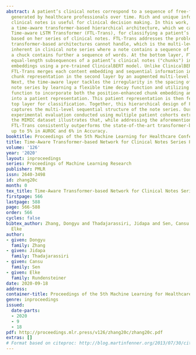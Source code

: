 ```yaml
---
abstract: A patient’s clinical notes correspond to a sequence of free-form text documents
  generated by healthcare professionals over time. Rich and unique information in
  clinical notes is useful for clinical decision making. In this work, we propose
  a time-aware transformer-based hierarchical architecture, which we call Flexible
  Time-aware LSTM Transformer (FTL-Trans), for classifying a patient’s health state
  based on her series of clinical notes. FTL-Trans addresses the problem that current
  transformer-based architectures cannot handle, which is the multi-level structure
  inherent in clinical note series where a note contains a sequence of chucks and
  a chuck contains further a sequence of words. At the bottom layer, FTL-Trans encodes
  equal-length subsequences of a patient’s clinical notes ("chunks") into content
  embeddings using a pre-trained ClinicalBERT model. Unlike ClinicalBERT, however,
  FTL-Trans merges each content embedding and sequential information into a new position-enhanced
  chunk representation in the second layer by an augmented multi-level position embedding.
  Next, the time-aware layer tackles the irregularity in the spacing of notes in the
  note series by learning a flexible time decay function and utilizing the time decay
  function to incorporate both the position-enhanced chunk embedding and time information
  into a patient representation. This patient representation is then fed into the
  top layer for classification. Together, this hierarchical design of FTL-Trans successfully
  captures the multi-level sequential structure of the note series. Our extensive
  experimental evaluation conducted using multiple patient cohorts extracted from
  the MIMIC dataset illustrates that, while addressing the aforementioned issues,
  FTL-Trans consistently outperforms the state-of-the-art transformer-based architectures
  up to 5% in AUROC and 6% in Accuracy.
booktitle: Proceedings of the 5th Machine Learning for Healthcare Conference
title: Time-Aware Transformer-based Network for Clinical Notes Series Prediction
volume: '126'
year: '2020'
layout: inproceedings
series: Proceedings of Machine Learning Research
publisher: PMLR
issn: 2640-3498
id: zhang20c
month: 0
tex_title: Time-Aware Transformer-based Network for Clinical Notes Series Prediction
firstpage: 566
lastpage: 588
page: 566-588
order: 566
cycles: false
bibtex_author: Zhang, Dongyu and Thadajarassiri, Jidapa and Sen, Cansu and Rundensteiner,
  Elke
author:
- given: Dongyu
  family: Zhang
- given: Jidapa
  family: Thadajarassiri
- given: Cansu
  family: Sen
- given: Elke
  family: Rundensteiner
date: 2020-09-18
address: 
container-title: Proceedings of the 5th Machine Learning for Healthcare Conference
genre: inproceedings
issued:
  date-parts:
  - 2020
  - 9
  - 18
pdf: http://proceedings.mlr.press/v126/zhang20c/zhang20c.pdf
extras: []
# Format based on citeproc: http://blog.martinfenner.org/2013/07/30/citeproc-yaml-for-bibliographies/
---
```

